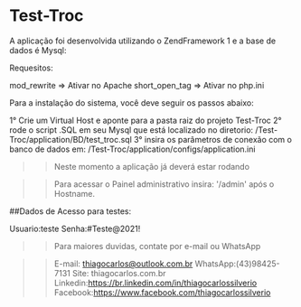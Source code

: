 # Test-Troc
A aplicação foi desenvolvida utilizando o ZendFramework 1 e a base de dados é Mysql:

Requesitos:

mod_rewrite => Ativar no Apache
short_open_tag => Ativar no php.ini



Para a instalação do sistema, você deve seguir os passos abaixo:

1° Crie um Virtual Host e aponte para a pasta raiz do projeto Test-Troc
2° rode o  script .SQL em seu Mysql que está localizado no diretorio: /Test-Troc/application/BD/test_troc.sql
3° insira os parâmetros de conexão com o banco de dados em: /Test-Troc/application/configs/application.ini



>> Neste momento a aplicação já deverá estar rodando

>> Para acessar o Painel administrativo insira: '/admin' após o Hostname.

##Dados de Acesso para testes:

Usuario:teste
Senha:#Teste@2021!


>>Para maiores duvidas, contate por e-mail ou WhatsApp



>>E-mail: thiagocarlos@outlook.com.br
>>WhatsApp:(43)98425-7131
>>Site: thiagocarlos.com.br
>>Linkedin:https://br.linkedin.com/in/thiagocarlossilverio
>>Facebook:https://www.facebook.com/thiagocarlossilverio

